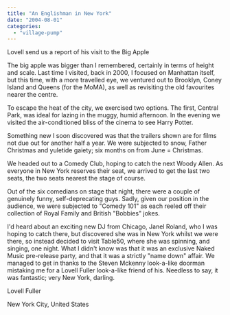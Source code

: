 ```yaml
---
title: "An Englishman in New York"
date: "2004-08-01"
categories: 
  - "village-pump"
---
```


Lovell send us a report of his visit to the Big Apple

The big apple was bigger than I remembered, certainly in terms of height and scale. Last time I visited, back in 2000, I focused on Manhattan itself, but this time, with a more travelled eye, we ventured out to Brooklyn, Coney Island and Queens (for the MoMA), as well as revisiting the old favourites nearer the centre.

To escape the heat of the city, we exercised two options. The first, Central Park, was ideal for lazing in the muggy, humid afternoon. In the evening we visited the air-conditioned bliss of the cinema to see Harry Potter.

Something new I soon discovered was that the trailers shown are for films not due out for another half a year. We were subjected to snow, Father Christmas and yuletide gaiety; six months on from June = Christmas.

We headed out to a Comedy Club, hoping to catch the next Woody Allen. As everyone in New York reserves their seat, we arrived to get the last two seats, the two seats nearest the stage of course.

Out of the six comedians on stage that night, there were a couple of genuinely funny, self-deprecating guys. Sadly, given our position in the audience, we were subjected to "Comedy 101" as each reeled off their collection of Royal Family and British "Bobbies" jokes.

I'd heard about an exciting new DJ from Chicago, Janel Roland, who I was hoping to catch there, but discovered she was in New York whilst we were there, so instead decided to visit Table50, where she was spinning, and singing, one night. What I didn't know was that it was an exclusive Naked Music pre-release party, and that it was a strictly "name down" affair. We managed to get in thanks to the Steven Mckenny look-a-like doorman mistaking me for a Lovell Fuller look-a-like friend of his. Needless to say, it was fantastic; very New York, darling.

Lovell Fuller

New York City, United States
